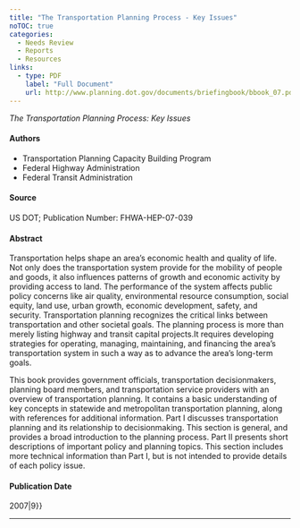 ```yaml
---
title: "The Transportation Planning Process - Key Issues"
noTOC: true
categories:
  - Needs Review
  - Reports
  - Resources
links:
  - type: PDF
    label: "Full Document"
    url: http://www.planning.dot.gov/documents/briefingbook/bbook_07.pdf
---
```


*The Transportation Planning Process: Key Issues*

#### Authors

-   Transportation Planning Capacity Building Program
-   Federal Highway Administration
-   Federal Transit Administration

#### Source

US DOT; Publication Number: FHWA-HEP-07-039

#### Abstract

Transportation helps shape an area’s economic health and quality of life. Not only does the transportation system provide for the mobility of people and goods, it also influences patterns of growth and economic activity by providing access to land. The performance of the system affects public policy concerns like air quality, environmental resource consumption, social equity, land use, urban growth, economic development, safety, and security. Transportation planning recognizes the critical links between transportation and other societal goals. The planning process is more than merely listing highway and transit capital projects.It requires developing strategies for operating, managing, maintaining, and financing the area’s transportation system in such a way as to advance the area’s long-term goals.

This book provides government officials, transportation decisionmakers, planning board members, and transportation service providers with an overview of transportation planning. It contains a basic understanding of key concepts in statewide and metropolitan transportation planning, along with references for additional information. Part I discusses transportation planning and its relationship to decisionmaking. This section is general, and provides a broad introduction to the planning process. Part II presents short descriptions of important policy and planning topics. This section includes more technical information than Part I, but is not intended to provide details of each policy issue.

#### Publication Date

2007|9}}

------------------------------------------------------------------------



